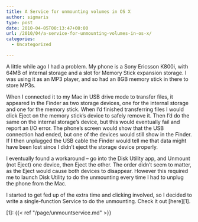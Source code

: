 ```yaml
---
title: A Service for unmounting volumes in OS X
author: sigmaris
type: post
date: 2010-04-05T00:13:47+00:00
url: /2010/04/a-service-for-unmounting-volumes-in-os-x/
categories:
  - Uncategorized

---
```

A little while ago I had a problem. My phone is a Sony Ericsson K800i, with 64MB of internal storage and a slot for Memory Stick expansion storage. I was using it as an MP3 player, and so had an 8GB memory stick in there to store MP3s.

When I connected it to my Mac in USB drive mode to transfer files, it appeared in the Finder as two storage devices, one for the internal storage and one for the memory stick. When I&#8217;d finished transferring files I would click Eject on the memory stick&#8217;s device to safely remove it. Then I&#8217;d do the same on the internal storage&#8217;s device, but this would eventually fail and report an I/O error. The phone&#8217;s screen would show that the USB connection had ended, but one of the devices would still show in the Finder. If I then unplugged the USB cable the Finder would tell me that data might have been lost since I didn&#8217;t eject the storage device properly.

I eventually found a workaround &#8211; go into the Disk Utility app, and Unmount (not Eject) one device, then Eject the other. The order didn&#8217;t seem to matter, as the Eject would cause both devices to disappear. However this required me to launch Disk Utility to do the unmounting every time I had to unplug the phone from the Mac.

I started to get fed up of the extra time and clicking involved, so I decided to write a single-function Service to do the unmounting. Check it out [here][1].

 [1]: {{< ref "/page/unmountservice.md" >}}
